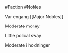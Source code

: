 #Faction 
#Nobles 

Var engang [[Major Nobles]]

Moderate money

Little polical sway

Moderate i holdninger
